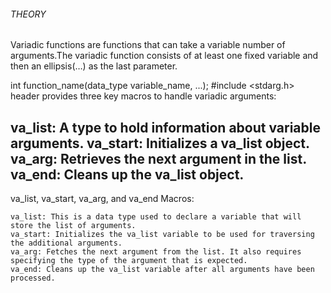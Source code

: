 ###### THEORY

Variadic functions are functions that can take a variable number of arguments.The variadic function consists of at least one fixed variable and then an ellipsis(…) as the last parameter.

int function_name(data_type variable_name, ...);
#include <stdarg.h>
header provides three key macros to handle variadic arguments:

va_list: A type to hold information about variable arguments.
va_start: Initializes a va_list object.
va_arg: Retrieves the next argument in the list.
va_end: Cleans up the va_list object.
----------------------------------------------------------------

va_list, va_start, va_arg, and va_end Macros:

    va_list: This is a data type used to declare a variable that will store the list of arguments.
    va_start: Initializes the va_list variable to be used for traversing the additional arguments.
    va_arg: Fetches the next argument from the list. It also requires specifying the type of the argument that is expected.
    va_end: Cleans up the va_list variable after all arguments have been processed.

    